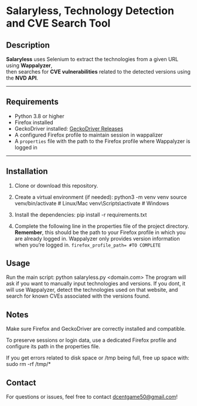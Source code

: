 # Salaryless, Technology Detection and CVE Search Tool

## Description

**Salaryless** uses Selenium to extract the technologies from a given URL using **Wappalyzer**,  
then searches for **CVE vulnerabilities** related to the detected versions using the **NVD API**.

---

## Requirements

- Python 3.8 or higher  
- Firefox installed  
- GeckoDriver installed: [GeckoDriver Releases](https://github.com/mozilla/geckodriver/releases)  
- A configured Firefox profile to maintain session in wappalizer  
- A `properties` file with the path to the Firefox profile where Wappalyzer is logged in

---

## Installation

1. Clone or download this repository.

2. Create a virtual environment (if needed):
python3 -m venv venv
source venv/bin/activate  # Linux/Mac
venv\Scripts\activate     # Windows
   
3. Install the dependencies:
pip install -r requirements.txt

4. Complete the following line in the properties file of the project directory.
**Remember**, this should be the path to your Firefox profile in which you are already logged in. Wappalyzer only provides version information when you’re logged in.
`firefox_profile_path= #TO COMPLETE`

## Usage
Run the main script:
python salaryless.py <domain.com>
The program will ask if you want to manually input technologies and versions. If you dont, it will use Wappalyzer, detect the technologies used on that website, and search for known CVEs associated with the versions found.

## Notes
Make sure Firefox and GeckoDriver are correctly installed and compatible.

To preserve sessions or login data, use a dedicated Firefox profile and configure its path in the properties file.

If you get errors related to disk space or /tmp being full, free up space with:
sudo rm -rf /tmp/*

## Contact
For questions or issues, feel free to contact dcentgame50@gmail.com!
